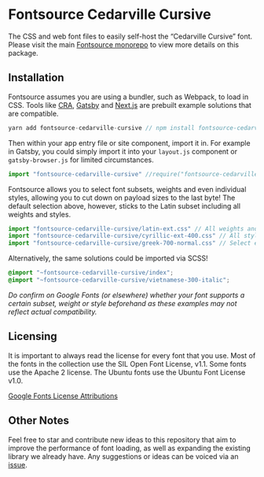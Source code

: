 # Fontsource Cedarville Cursive

The CSS and web font files to easily self-host the “Cedarville Cursive” font. Please visit the main [Fontsource monorepo](https://github.com/DecliningLotus/fontsource) to view more details on this package.

## Installation

Fontsource assumes you are using a bundler, such as Webpack, to load in CSS. Tools like [CRA](https://create-react-app.dev/), [Gatsby](https://www.gatsbyjs.org/) and [Next.js](https://nextjs.org/) are prebuilt example solutions that are compatible.

```javascript
yarn add fontsource-cedarville-cursive // npm install fontsource-cedarville-cursive
```

Then within your app entry file or site component, import it in. For example in Gatsby, you could simply import it into your `layout.js` component or `gatsby-browser.js` for limited circumstances.

```javascript
import "fontsource-cedarville-cursive" //require("fontsource-cedarville-cursive")
```

Fontsource allows you to select font subsets, weights and even individual styles, allowing you to cut down on payload sizes to the last byte! The default selection above, however, sticks to the Latin subset including all weights and styles.

```javascript
import "fontsource-cedarville-cursive/latin-ext.css" // All weights and styles included.
import "fontsource-cedarville-cursive/cyrillic-ext-400.css" // All styles included.
import "fontsource-cedarville-cursive/greek-700-normal.css" // Select either normal or italic.
```

Alternatively, the same solutions could be imported via SCSS!

```scss
@import "~fontsource-cedarville-cursive/index";
@import "~fontsource-cedarville-cursive/vietnamese-300-italic";
```

_Do confirm on Google Fonts (or elsewhere) whether your font supports a certain subset, weight or style beforehand as these examples may not reflect actual compatibility._

## Licensing 

It is important to always read the license for every font that you use.
Most of the fonts in the collection use the SIL Open Font License, v1.1. Some fonts use the Apache 2 license. The Ubuntu fonts use the Ubuntu Font License v1.0.

[Google Fonts License Attributions](https://fonts.google.com/attribution)

## Other Notes

Feel free to star and contribute new ideas to this repository that aim to improve the performance of font loading, as well as expanding the existing library we already have. Any suggestions or ideas can be voiced via an [issue](https://github.com/DecliningLotus/fontsource/issues).


